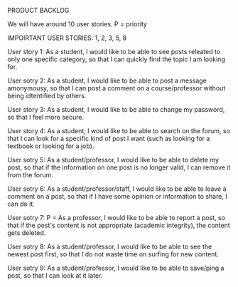 PRODUCT BACKLOG

We will have around 10 user stories.
P = priority


IMPOIRTANT USER STORIES:
1, 2, 3, 5, 8


User story 1:
As a student, I would like to be able to see posts releated to only one specific category, 
so that I can quickly find the topic I am looking for.

User sotry 2:
As a student, I would like to be able to post a message amonymousy, so that I can post
a comment on a course/professor without being idtentified by others.

User story 3:
As a student, I would like to be able to change my password, so that I feel more secure.

User story 4:
As a student, I would like to be able to search on the forum, so that I can look for a specific
kind of post I want (such as looking for a textbook or looking for a job).

User sotry 5:
As a student/professor, I would like to be able to delete my post, so that if the information
on one post is no longer valid, I can remove it from the forum.

User sotry 6:
As a student/professor/staff, I would like to be able to leave a comment on a post, so that if I have
some opinion or information to share, I can do it.

User sotry 7: P = 
As a professor, I would like to be able to report a post, so that if the post's content is not appropriate
(academic integrity), the content gets deleted.

 User sotry 8: 
 As a student/professor, I would like to be able to see the newest post first, so that I do not waste time
 on surfing for new content.
 
 User sotry 9:
 As a student/professor, I would like to be able to save/ping a post, so that I can look at it later.
